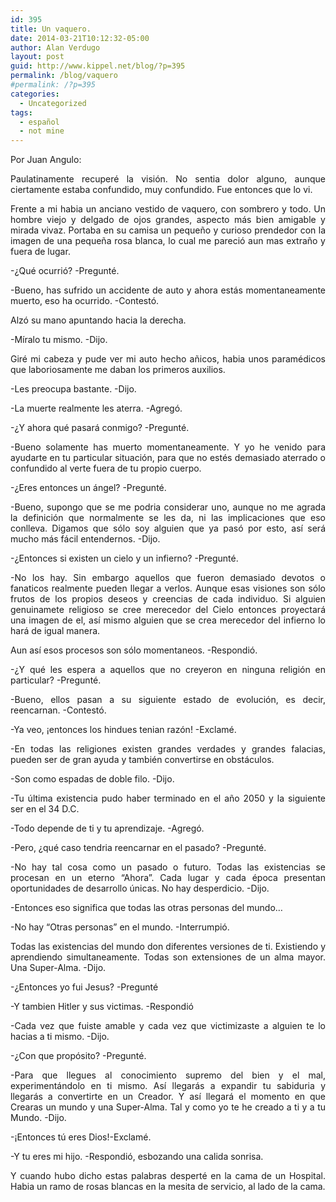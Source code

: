 ```yaml
---
id: 395
title: Un vaquero.
date: 2014-03-21T10:12:32-05:00
author: Alan Verdugo
layout: post
guid: http://www.kippel.net/blog/?p=395
permalink: /blog/vaquero
#permalink: /?p=395
categories:
  - Uncategorized
tags:
  - español
  - not mine
---
```

<p style="text-align: justify;">
  Por Juan Angulo:
</p>

<p style="text-align: justify;">
  Paulatinamente recuperé la visión. No sentia dolor alguno, aunque ciertamente estaba confundido, muy confundido. Fue entonces que lo vi.
</p>

<p style="text-align: justify;">
  Frente a mi habia un anciano vestido de vaquero, con sombrero y todo. Un hombre viejo y delgado de ojos grandes, aspecto más bien amigable y mirada vivaz. Portaba en su camisa un pequeño y curioso prendedor con la imagen de una pequeña rosa blanca, lo cual me pareció aun mas extraño y fuera de lugar.
</p>

<p style="text-align: justify;">
  -¿Qué ocurrió? -Pregunté.
</p>

<p style="text-align: justify;">
  -Bueno, has sufrido un accidente de auto y ahora estás momentaneamente muerto, eso ha ocurrido. -Contestó.
</p>

<p style="text-align: justify;">
  Alzó su mano apuntando hacia la derecha.
</p>

<p style="text-align: justify;">
  -Míralo tu mismo. -Dijo.
</p>

<p style="text-align: justify;">
  Giré mi cabeza y pude ver mi auto hecho añicos, habia unos paramédicos que laboriosamente me daban los primeros auxilios.
</p>

<p style="text-align: justify;">
  -Les preocupa bastante. -Dijo.
</p>

<p style="text-align: justify;">
  -La muerte realmente les aterra. -Agregó.
</p>

<p style="text-align: justify;">
  -¿Y ahora qué pasará conmigo? -Pregunté.
</p>

<p style="text-align: justify;">
  -Bueno solamente has muerto momentaneamente. Y yo he venido para ayudarte en tu particular situación, para que no estés demasiado aterrado o confundido al verte fuera de tu propio cuerpo.
</p>

<p style="text-align: justify;">
  -¿Eres entonces un ángel? -Pregunté.
</p>

<p style="text-align: justify;">
  -Bueno, supongo que se me podria considerar uno, aunque no me agrada la definición que normalmente se les da, ni las implicaciones que eso conlleva. Digamos que sólo soy alguien que ya pasó por esto, así será mucho más fácil entendernos. -Dijo.
</p>

<p style="text-align: justify;">
  -¿Entonces si existen un cielo y un infierno? -Pregunté.
</p>

<p style="text-align: justify;">
  -No los hay. Sin embargo aquellos que fueron demasiado devotos o fanaticos realmente pueden llegar a verlos. Aunque esas visiones son sólo frutos de los propios deseos y creencias de cada individuo. Si alguien genuinamete religioso se cree merecedor del Cielo entonces proyectará una imagen de el, así mismo alguien que se crea merecedor del infierno lo hará de igual manera.
</p>

<p style="text-align: justify;">
  Aun así esos procesos son sólo momentaneos. -Respondió.
</p>

<p style="text-align: justify;">
  -¿Y qué les espera a aquellos que no creyeron en ninguna religión en particular? -Pregunté.
</p>

<p style="text-align: justify;">
  -Bueno, ellos pasan a su siguiente estado de evolución, es decir, reencarnan. -Contestó.
</p>

<p style="text-align: justify;">
  -Ya veo, ¡entonces los hindues tenian razón! -Exclamé.
</p>

<p style="text-align: justify;">
  -En todas las religiones existen grandes verdades y grandes falacias, pueden ser de gran ayuda y también convertirse en obstáculos.
</p>

<p style="text-align: justify;">
  -Son como espadas de doble filo. -Dijo.
</p>

<p style="text-align: justify;">
  -Tu última existencia pudo haber terminado en el año 2050 y la siguiente ser en el 34 D.C.
</p>

<p style="text-align: justify;">
  -Todo depende de ti y tu aprendizaje. -Agregó.
</p>

<p style="text-align: justify;">
  -Pero, ¿qué caso tendria reencarnar en el pasado? -Pregunté.
</p>

<p style="text-align: justify;">
  -No hay tal cosa como un pasado o futuro. Todas las existencias se procesan en un eterno &#8220;Ahora&#8221;. Cada lugar y cada época presentan oportunidades de desarrollo únicas. No hay desperdicio. -Dijo.
</p>

<p style="text-align: justify;">
  -Entonces eso significa que todas las otras personas del mundo&#8230;
</p>

<p style="text-align: justify;">
  -No hay &#8220;Otras personas&#8221; en el mundo. -Interrumpió.
</p>

<p style="text-align: justify;">
  Todas las existencias del mundo don diferentes versiones de ti. Existiendo y aprendiendo simultaneamente. Todas son extensiones de un alma mayor. Una Super-Alma. -Dijo.
</p>

<p style="text-align: justify;">
  -¿Entonces yo fui Jesus? -Pregunté
</p>

<p style="text-align: justify;">
  -Y tambien Hitler y sus victimas. -Respondió
</p>

<p style="text-align: justify;">
  -Cada vez que fuiste amable y cada vez que victimizaste a alguien te lo hacias a ti mismo. -Dijo.
</p>

<p style="text-align: justify;">
  -¿Con que propósito? -Pregunté.
</p>

<p style="text-align: justify;">
  -Para que llegues al conocimiento supremo del bien y el mal, experimentándolo en ti mismo. Así llegarás a expandir tu sabiduria y llegarás a convertirte en un Creador. Y así llegará el momento en que Crearas un mundo y una Super-Alma. Tal y como yo te he creado a ti y a tu Mundo. -Dijo.
</p>

<p style="text-align: justify;">
  -¡Entonces tú eres Dios!-Exclamé.
</p>

<p style="text-align: justify;">
  -Y tu eres mi hijo. -Respondió, esbozando una calida sonrisa.
</p>

<p style="text-align: justify;">
  Y cuando hubo dicho estas palabras desperté en la cama de un Hospital. Habia un ramo de rosas blancas en la mesita de servicio, al lado de la cama.
</p>
